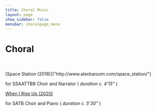 ```yaml
---
title: Choral Music
layout: page
show_sidebar: false
menubar: choralpage_menu
---
```


# Choral
<br>
<br>
[Space Station (2018)]("http://www.alexbarsom.com/space_station/")

for SSAATTBB Choir and Narrator ( *duration c. 4'15"* )

[When I Rise Up (2020)]("http://www.alexbarsom.com/when_I_rise_up/")

for SATB Choir and Piano ( *duration c. 5'30"* )